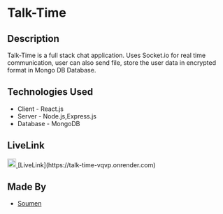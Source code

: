 # Talk-Time

## Description

Talk-Time is a full stack chat application. Uses Socket.io for real time communication, user can also send file, store the user data in encrypted format in Mongo DB Database.

## Technologies Used

- Client - React.js
- Server - Node.js,Express.js
- Database - MongoDB

## LiveLink

<a href="https://talk-time-vqvp.onrender.com">
    <img src="https://img.icons8.com/ios-filled/50/000000/link.png" alt="Link Icon" width="20" height="20"/>
</a> [LiveLink](https://talk-time-vqvp.onrender.com)

## Made By

- [Soumen](https://github.com/soumeningit)
